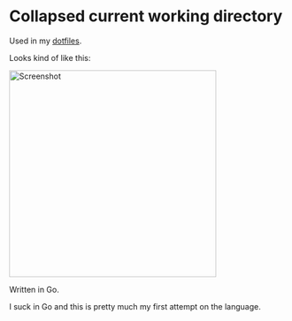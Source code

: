 # Collapsed current working directory

Used in my [dotfiles](https://github.com/rwz/dotfiles).

Looks kind of like this:

<img width="374" alt="Screenshot" src="https://cloud.githubusercontent.com/assets/129043/10569974/842b26fe-75e2-11e5-9b87-79dbf2639270.png">


Written in Go.

I suck in Go and this is pretty much my first attempt on the language.
